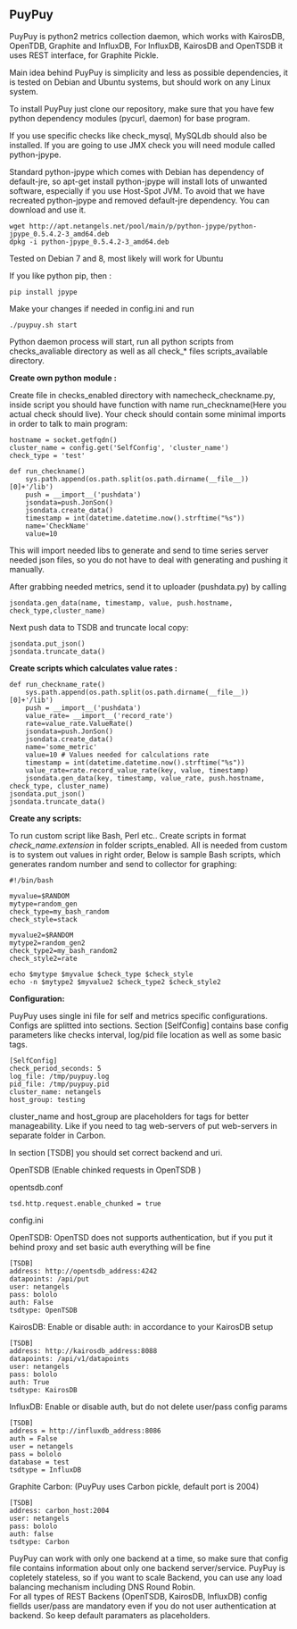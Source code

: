 **PuyPuy**
---------

PuyPuy is python2 metrics collection daemon, which works with KairosDB, OpenTDB, Graphite and InfluxDB, For InfluxDB, KairosDB and OpenTSDB it uses REST interface, for Graphite Pickle.

Main idea behind PuyPuy is simplicity and less as possible dependencies, it is tested on Debian and Ubuntu systems, but should work on any Linux system.   

To install PuyPuy just clone our repository, make sure that you have few python dependency modules (pycurl, daemon) for base program.

If you use specific checks like check_mysql, MySQLdb should also be installed.
If you are going to use JMX check you will need module called python-jpype. 

Standard python-jpype which comes with Debian has dependency of default-jre, so apt-get install python-jpype will install lots of unwanted software, especially if you use Host-Spot JVM. 
To avoid that we have recreated python-jpype and removed default-jre dependency. You can download and use it. 

    wget http://apt.netangels.net/pool/main/p/python-jpype/python-jpype_0.5.4.2-3_amd64.deb
    dpkg -i python-jpype_0.5.4.2-3_amd64.deb

Tested on Debian 7 and 8, most likely will work for Ubuntu 

If you like python pip, then :
 
    pip install jpype 
    
Make your changes if needed in config.ini and run 

    ./puypuy.sh start
Python daemon process will start, run all python scripts from checks_avaliable directory as well as all check_* files scripts_available directory. 

**Create own python module :**

Create file in checks_enabled directory with namecheck_checkname.py, inside script you should have function with name run_checkname(Here you actual check should live). 
Your check should contain some  minimal imports in order to talk to main program: 

	hostname = socket.getfqdn()
	cluster_name = config.get('SelfConfig', 'cluster_name')
	check_type = 'test'

	def run_checkname()
	    sys.path.append(os.path.split(os.path.dirname(__file__))[0]+'/lib')
	    push = __import__('pushdata')
	    jsondata=push.JonSon()
	    jsondata.create_data()
	    timestamp = int(datetime.datetime.now().strftime("%s"))
		name='CheckName'
	    value=10

This will import needed libs to generate and send to time series server needed json files, so you do not have to deal with generating and pushing it manually. 

After grabbing needed metrics, send it to uploader (pushdata.py) by calling 
			
	jsondata.gen_data(name, timestamp, value, push.hostname, check_type,cluster_name)

Next push data to TSDB and truncate local copy: 

	jsondata.put_json()
	jsondata.truncate_data()

**Create scripts which calculates value rates :** 

	def run_checkname_rate()
	    sys.path.append(os.path.split(os.path.dirname(__file__))[0]+'/lib')
	    push = __import__('pushdata')
	    value_rate= __import__('record_rate')
	    rate=value_rate.ValueRate()
	    jsondata=push.JonSon()
	    jsondata.create_data()
	    name='some_metric'
	    value=10 # Values needed for calculations rate 
	    timestamp = int(datetime.datetime.now().strftime("%s"))
	    value_rate=rate.record_value_rate(key, value, timestamp)
		jsondata.gen_data(key, timestamp, value_rate, push.hostname, check_type, cluster_name)
	jsondata.put_json()
	jsondata.truncate_data()

**Create any scripts:**

To run custom script  like Bash, Perl etc.. Create scripts in format *check_name.extension* in folder scripts_enabled. 
All is needed from custom is to system out values in right order, Below is sample Bash scripts, which generates random number and send to collector for graphing:

	#!/bin/bash
		
	myvalue=$RANDOM
	mytype=random_gen
	check_type=my_bash_random
	check_style=stack
	
	myvalue2=$RANDOM
	mytype2=random_gen2
	check_type2=my_bash_random2
	check_style2=rate
	
	echo $mytype $myvalue $check_type $check_style
	echo -n $mytype2 $myvalue2 $check_type2 $check_style2

**Configuration:**

PuyPuy uses single ini file for self and metrics specific configurations. Configs are splitted into sections. 
Section [SelfConfig] contains base config parameters like checks interval, log/pid file location as well as some basic tags. 

    [SelfConfig]
    check_period_seconds: 5
    log_file: /tmp/puypuy.log
    pid_file: /tmp/puypuy.pid
    cluster_name: netangels
    host_group: testing

cluster_name and host_group are placeholders for tags for better manageability. Like if you need to tag web-servers of put web-servers in separate folder in Carbon. 

In section [TSDB] you should set correct backend and uri. 

OpenTSDB (Enable chinked requests in OpenTSDB )

opentsdb.conf

	tsd.http.request.enable_chunked = true

config.ini

OpenTSDB: OpenTSD does not supports authentication, but if you put it behind proxy and set basic auth everything will be fine  

	[TSDB]
	address: http://opentsdb_address:4242
	datapoints: /api/put
	user: netangels
	pass: bololo
	auth: False
	tsdtype: OpenTSDB

KairosDB: Enable or disable auth: in accordance to your KairosDB setup 
 
	[TSDB]
	address: http://kairosdb_address:8088
	datapoints: /api/v1/datapoints
	user: netangels
	pass: bololo
	auth: True
	tsdtype: KairosDB

InfluxDB: Enable or disable auth, but do not delete user/pass config params 

    [TSDB]
    address = http://influxdb_address:8086
    auth = False
    user = netangels
    pass = bololo
    database = test
    tsdtype = InfluxDB

Graphite Carbon: (PuyPuy uses Carbon pickle, default port is 2004)

	[TSDB]
	address: carbon_host:2004
	user: netangels
	pass: bololo
	auth: false
	tsdtype: Carbon

PuyPuy can work with only one backend at a time, so make sure that config file contains information about only one backend server/service.
PuyPuy is copletely stateless, so if you want to scale Backend, you can use any load balancing mechanism including DNS Round Robin.  
For all types of REST Backens (OpenTSDB, KairosDB, InfluxDB) config fiellds user/pass are mandatory even if you do not user authentication at backend.
So keep default paramaters as placeholders. 
